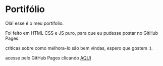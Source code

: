 # Portifólio

Olá! esse é o meu portifolio. 

Foi feito em HTML CSS e JS puro, para que eu pudesse postar no GitHub Pages.

criticas sobre como melhora-lo são bem vindas, espero que gostem :).

acesse pelo GitHub Pages clicando  [AQUI](https://flaviogp.github.io/portifolio/)